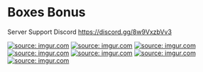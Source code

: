 # Boxes Bonus
Server Support Discord 
https://discord.gg/8w9VxzbVv3

<a href="https://imgur.com/RTGi8dN"><img src="https://i.imgur.com/RTGi8dN.png" title="source: imgur.com" /></a>
<a href="https://imgur.com/WR9zAh9"><img src="https://i.imgur.com/WR9zAh9.png" title="source: imgur.com" /></a>
<a href="https://imgur.com/zRkDq0b"><img src="https://i.imgur.com/zRkDq0b.png" title="source: imgur.com" /></a>
<a href="https://imgur.com/GlKOg39"><img src="https://i.imgur.com/GlKOg39.png" title="source: imgur.com" /></a>
<a href="https://imgur.com/L4ysA0q"><img src="https://i.imgur.com/L4ysA0q.png" title="source: imgur.com" /></a>
<a href="https://imgur.com/EQl48g1"><img src="https://i.imgur.com/EQl48g1.png" title="source: imgur.com" /></a>
<a href="https://imgur.com/BB5K0Ou"><img src="https://i.imgur.com/BB5K0Ou.png" title="source: imgur.com" /></a>
